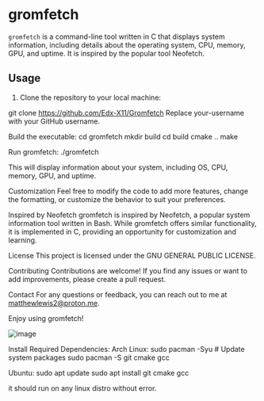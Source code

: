 # gromfetch

`gromfetch` is a command-line tool written in C that displays system information, including details about the operating system, CPU, memory, GPU, and uptime. It is inspired by the popular tool Neofetch.

## Usage

1. Clone the repository to your local machine:

  git clone https://github.com/Edx-X11/Gromfetch
Replace your-username with your GitHub username.

Build the executable:
cd gromfetch
mkdir build
cd build
cmake ..
make

Run gromfetch:
./gromfetch


This will display information about your system, including OS, CPU, memory, GPU, and uptime.

Customization
Feel free to modify the code to add more features, change the formatting, or customize the behavior to suit your preferences.

Inspired by Neofetch
gromfetch is inspired by Neofetch, a popular system information tool written in Bash. While gromfetch offers similar functionality, it is implemented in C, providing an opportunity for customization and learning.

License
This project is licensed under the GNU GENERAL PUBLIC LICENSE.

Contributing
Contributions are welcome! If you find any issues or want to add improvements, please create a pull request.



Contact
For any questions or feedback, you can reach out to me at matthewlewis2@proton.me.

Enjoy using gromfetch!

![image](https://github.com/Edx-X11/Gromfetch/assets/142403504/b08e62a9-b4bf-466f-86e1-f548d746b497)


Install Required Dependencies:
Arch Linux:
sudo pacman -Syu     # Update system packages
sudo pacman -S git cmake gcc

Ubuntu:
sudo apt update
sudo apt install git cmake gcc

it should run on any linux distro without error. 
